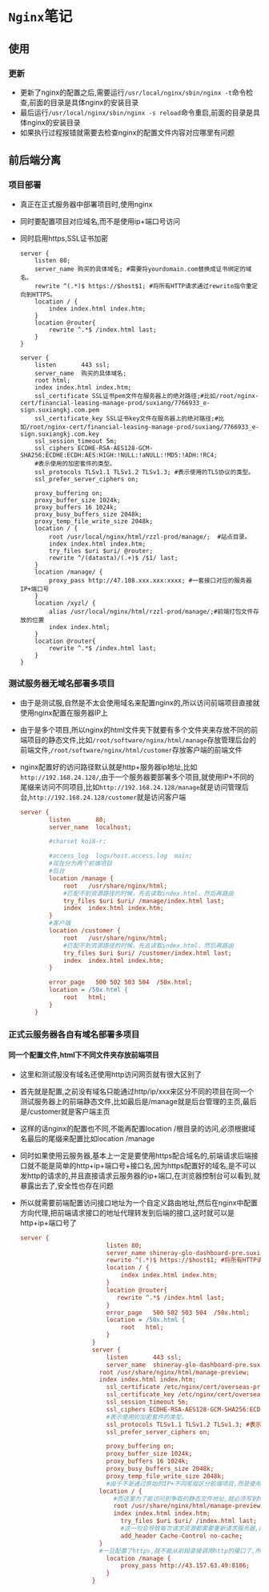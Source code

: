 # `Nginx`笔记

## 使用

### 更新

- 更新了nginx的配置之后,需要运行`/usr/local/nginx/sbin/nginx -t`命令检查,前面的目录是具体nginx的安装目录
- 最后运行`/usr/local/nginx/sbin/nginx -s reload`命令重启,前面的目录是具体nginx的安装目录
- 如果执行过程报错就需要去检查nginx的配置文件内容对应哪里有问题

## 前后端分离

### 项目部署

- 真正在正式服务器中部署项目时,使用nginx

- 同时要配置项目对应域名,而不是使用ip+端口号访问

- 同时启用https,SSL证书加密

  ```nginx
  server {
      listen 80;
      server_name 购买的具体域名; #需要将yourdomain.com替换成证书绑定的域名。
      rewrite ^(.*)$ https://$host$1; #将所有HTTP请求通过rewrite指令重定向到HTTPS。
      location / {
          index index.html index.htm;
      }
      location @router{
          rewrite ^.*$ /index.html last;
      }
  }
  
  server {
      listen       443 ssl;
      server_name  购买的具体域名;
      root html;
      index index.html index.htm;
      ssl_certificate SSL证书pem文件在服务器上的绝对路径;#比如/root/nginx-cert/financial-leasing-manage-prod/suxiang/7766933_e-sign.suxiangkj.com.pem
      ssl_certificate_key SSL证书key文件在服务器上的绝对路径;#比如/root/nginx-cert/financial-leasing-manage-prod/suxiang/7766933_e-sign.suxiangkj.com.key
      ssl_session_timeout 5m;
      ssl_ciphers ECDHE-RSA-AES128-GCM-SHA256:ECDHE:ECDH:AES:HIGH:!NULL:!aNULL:!MD5:!ADH:!RC4;
      #表示使用的加密套件的类型。
      ssl_protocols TLSv1.1 TLSv1.2 TLSv1.3; #表示使用的TLS协议的类型。
      ssl_prefer_server_ciphers on;
  
      proxy_buffering on;
      proxy_buffer_size 1024k;
      proxy_buffers 16 1024k;
      proxy_busy_buffers_size 2048k;
      proxy_temp_file_write_size 2048k;
      location / {
          root /usr/local/nginx/html/rzzl-prod/manage/;  #站点目录。
          index index.html index.htm;
          try_files $uri $uri/ @router;
          rewrite ^/(datasta)/(.+)$ /$1/ last;
      }
      location /manage/ {
          proxy_pass http://47.108.xxx.xxx:xxxx; #一套接口对应的服务器IP+端口号
      }
      location /xyzl/ {
          alias /usr/local/nginx/html/rzzl-prod/manage/;#前端打包文件存放的位置
          index index.html;
      }
      location @router{
          rewrite ^.*$ /index.html last;
      }
  }
  ```

### 测试服务器无域名部署多项目

- 由于是测试服,自然是不太会使用域名来配置nginx的,所以访问前端项目直接就使用nginx配置在服务器IP上

- 由于是多个项目,所以nginx的html文件夹下就要有多个文件夹来存放不同的前端项目的静态文件,比如`/root/software/nginx/html/manage`存放管理后台的前端文件,`/root/software/nginx/html/customer`存放客户端的前端文件

- nginx配置好的访问路径默认就是http+服务器ip地址,比如`http://192.168.24.128/`,由于一个服务器要部署多个项目,就使用IP+不同的尾缀来访问不同项目,比如`http://192.168.24.128/manage`就是访问管理后台,`http://192.168.24.128/customer`就是访问客户端

  ```ini
  server {
          listen       80;
          server_name  localhost;
  
          #charset koi8-r;
  
          #access_log  logs/host.access.log  main;
          #现在分为两个前端项目
          #后台
          location /manage {
              root   /usr/share/nginx/html;
              #匹配不到资源路径的时候，先去读取index.html，然后再路由
              try_files $uri $uri/ /manage/index.html last;
              index  index.html index.htm;
          }
          #客户端
          location /customer {
              root   /usr/share/nginx/html;
              #匹配不到资源路径的时候，先去读取index.html，然后再路由
              try_files $uri $uri/ /customer/index.html last;
              index  index.html index.htm;
          }
  
          error_page   500 502 503 504  /50x.html;
          location = /50x.html {
              root   html;
          }
      }
  ```

  

### 正式云服务器各自有域名部署多项目

#### 同一个配置文件,html下不同文件夹存放前端项目

- 这里和测试服没有域名还使用http访问网页就有很大区别了

- 首先就是配置,之前没有域名只能通过http/ip/xxx来区分不同的项目在同一个测试服务器上的前端静态文件,比如最后是/manage就是后台管理的主页,最后是/customer就是客户端主页

- 这样的话nginx的配置也不同,不能再配置location /根目录的访问,必须根据域名最后的尾缀来配置比如location /manage

- 同时如果使用云服务器,基本上一定是要使用https配合域名的,前端请求后端接口就不能是简单的http+ip+端口号+接口名,因为https配置好的域名,是不可以发http的请求的,并且直接请求云服务器的ip+端口,在浏览器控制台可以看到,就暴露出去了,安全性也存在问题

- 所以就需要前端配置访问接口地址为一个自定义路由地址,然后在nginx中配置方向代理,把前端请求接口的地址代理转发到后端的接口,这时就可以是http+ip+端口号了

  ```ini
  server {
                          listen 80;
                          server_name shineray-glo-dashboard-pre.suxiangkj.com; #需要将yourdomain.com替换成证书绑定的域名。
                          rewrite ^(.*)$ https://$host$1; #将所有HTTP请求通过rewrite指令重定向到HTTPS。
                          location / {
                              index index.html index.htm;
                          }
                          location @router{
                             rewrite ^.*$ /index.html last;
                          }
                          error_page   500 502 503 504  /50x.html;
                          location = /50x.html {
                              root   html;
                          }
                      }
                      server {
                          listen       443 ssl;
                          server_name  shineray-glo-dashboard-pre.suxiangkj.com;
                  		root /usr/share/nginx/html/manage-preview;
                  		index index.html index.htm;
                          ssl_certificate /etc/nginx/cert/overseas-preview/9915277_shineray-glo-dashboard-pre.suxiangkj.com.pem;
                          ssl_certificate_key /etc/nginx/cert/overseas-preview/9915277_shineray-glo-dashboard-pre.suxiangkj.com.key;
                          ssl_session_timeout 5m;
                          ssl_ciphers ECDHE-RSA-AES128-GCM-SHA256:ECDHE:ECDH:AES:HIGH:!NULL:!aNULL:!MD5:!ADH:!RC4;
                          #表示使用的加密套件的类型。
                          ssl_protocols TLSv1.1 TLSv1.2 TLSv1.3; #表示使用的TLS协议的类型。
                          ssl_prefer_server_ciphers on;
  
                          proxy_buffering on;
                          proxy_buffer_size 1024k;
                          proxy_buffers 16 1024k;
                          proxy_busy_buffers_size 2048k;
                          proxy_temp_file_write_size 2048k;
                          #由于不是通过原始的IP+不同尾缀区分前端项目,而是使用域名,所以这里配置的是/
                  		location / {
                  		    #而这里为了能访问到争取的静态文件地址,就必须写到html文件夹下的具体目录为止
                  		    root /usr/share/nginx/html/manage-preview;
                  		    index index.html index.htm;
                              try_files $uri $uri/ /index.html last;
                              #这一句会导致每次请求资源都需要重新请求服务器,酌情添加
                              add_header Cache-Control no-cache;
                  		}
                  		#一旦配置了https,就不能从前段直接调用http的接口了,所以让前端去访问一个虚拟接口地址,通过这里配置虚拟接口地址的统一前缀,拦截之后转发到我们后端的接口,这就可以使用http了
                          location /manage {
                              proxy_pass http://43.157.63.49:8186;
                          }
                      }
  ```

  